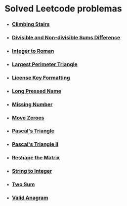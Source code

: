 # Solved Leetcode problemas #

- ### [Climbing Stairs](https://github.com/dgpluks/problemas_resolvidos/tree/main/leetcode/Climbing%20Stairs)
- ### [Divisible and Non-divisible Sums Difference](https://github.com/dgpluks/problemas_resolvidos/tree/main/leetcode/Divisible%20and%20Non-divisible%20Sums%20Difference)
- ### [Integer to Roman](https://github.com/dgpluks/problemas_resolvidos/tree/main/leetcode/Integer%20to%20Roman)
- ### [Largest Perimeter Triangle](https://github.com/dgpluks/problemas_resolvidos/tree/main/leetcode/Largest%20Perimeter%20Triangle)
- ### [License Key Formatting](https://github.com/dgpluks/problemas_resolvidos/tree/main/leetcode/License%20Key%20Formatting)
- ### [Long Pressed Name](https://github.com/dgpluks/problemas_resolvidos/tree/main/leetcode/Long%20Pressed%20Name)
- ### [Missing Number](https://github.com/dgpluks/problemas_resolvidos/tree/main/leetcode/Missing%20Number)
- ### [Move Zeroes](https://github.com/dgpluks/problemas_resolvidos/tree/main/leetcode/Move%20Zeroes)
- ### [Pascal's Triangle](https://github.com/dgpluks/problemas_resolvidos/tree/main/leetcode/Pascal's%20Triangle)
- ### [Pascal's Triangle II](https://github.com/dgpluks/problemas_resolvidos/tree/main/leetcode/Pascal's%20Triangle%20II)
- ### [Reshape the Matrix](https://github.com/dgpluks/problemas_resolvidos/tree/main/leetcode/Reshape%20the%20Matrix)
- ### [String to Integer](https://github.com/dgpluks/problemas_resolvidos/tree/main/leetcode/String%20to%20Integer)
- ### [Two Sum](https://github.com/dgpluks/problemas_resolvidos/tree/main/leetcode/Two%20Sum)
- ### [Valid Anagram](https://github.com/dgpluks/problemas_resolvidos/tree/main/leetcode/Valid%20Anagram)
